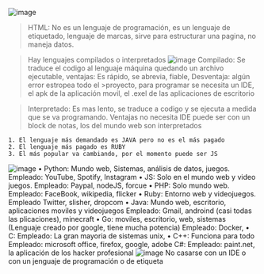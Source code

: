 ![image](https://user-images.githubusercontent.com/82009638/192127849-de850423-cce0-45ae-94ee-d8018457a21d.png)
> HTML: No es un lenguaje de programación, es un lenguaje de etiquetado, lenguaje de marcas, sirve para estructurar una pagina, no maneja datos.

>Hay lenguajes compilados o interpretados 
>![image](https://user-images.githubusercontent.com/82009638/192127865-c47b3156-0eb5-4962-84fb-3e45cb27f175.png)
>Compilado: Se traduce el codigo al lenguaje máquina quedando un archivo ejecutable, ventajas: Es rápido, se abrevia, fiable,  Desventaja: algún error estropea todo el >proyecto, para programar se necesita un IDE, el apk de la aplicación movil, el .exel de las aplicaciones de escritorio

> Interpretado: Es mas lento, se traduce a codigo y se ejecuta a medida que se va programando. Ventajas no necesita IDE puede ser con un block de notas, los del mundo web son interpretados 

	1. El lenguaje más demandado es JAVA pero no es el más pagado
	2. El lenguaje más pagado es RUBY 
	3. El más popular va cambiando, por el momento puede ser JS
![image](https://user-images.githubusercontent.com/82009638/192127873-7adf5316-8f2b-44c9-8b1a-721c3c24fc86.png)
	• Python: Mundo web, Sistemas, análisis de datos,  juegos. Empleado: YouTube, Spotify, Instagram
	• JS: Solo en el mundo web y video juegos. Empleado: Paypal, nodeJS, forcue
	• PHP: Solo mundo web. Empleado: FaceBook, wikipedia, flicker
	• Ruby: Entorno web y videojuegos. Empleado Twitter, slisher, dropcom
	• Java: Mundo web, escritorio, aplicaciones moviles y videojuegos Empleado: Gmail, androind (casi todas las plicaciones), minecraft
	• Go: moviles, escritorio, web, sistemas (Lenguaje creado por google, tiene mucha potencia) Empleado: Docker, 
	• C: Empleado: La gran mayoria de sistemas unix, 
	• C++: Funciona para todo Empleado: microsoft office, firefox, google, adobe
	C#: Empleado: paint.net, la aplicación de los hacker profesional
![image](https://user-images.githubusercontent.com/82009638/192127888-7bc573d7-bb99-4d6c-8a99-da64a568b9ed.png)
	No casarse con un IDE o con un jenguaje de programación o de etiqueta



